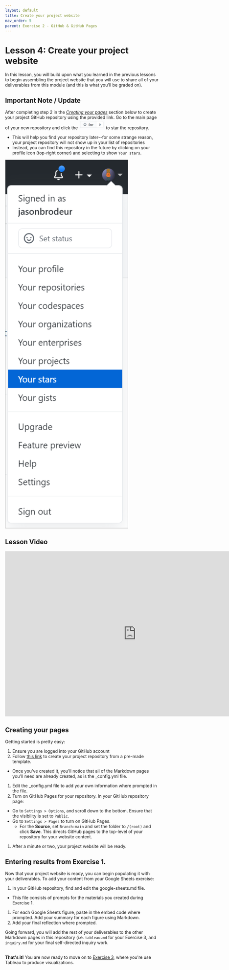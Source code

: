 ```yaml
---
layout: default
title: Create your project website
nav_order: 5
parent: Exercise 2 - GitHub & GitHub Pages
---
```


# Lesson 4: Create your project website
In this lesson, you will build upon what you learned in the previous lessons to begin assembling the project website that you will use to share all of your deliverables from this module (and this is what you'll be graded on). 

## Important Note / Update
After completing step 2 in the [*Creating your pages*](#creating-your-pages) section below to create your project GitHub repository using the provided link. Go to the main page of your new repository and click the ![GitHub star button](assets/img/star-button.png) to star the repository. 
- This will help you find your repository later--for some strange reason, your project repository will not show up in your list of repositories
- Instead, you can find this repository in the future by clicking on your profile icon (top-right corner) and selecting to show ```Your stars```.

<img src="assets/img/your-stars.png" alt="Show your starred repositories in GitHub" width="400" style="border: 1px solid darkgrey">  

## Lesson Video
<iframe height="540" width="853" allowfullscreen frameborder=0 src="https://echo360.ca/media/026e54f7-2cd4-4774-b665-4ecc2f332b7e/public?autoplay=false&automute=false"></iframe>

## Creating your pages
Getting started is pretty easy: 
1. Ensure you are logged into your GitHub account
1. Follow [this link](https://classroom.github.com/a/_6BmxtOC) to create your project repository from a pre-made template. 
  - Once you've created it, you'll notice that all of the Markdown pages you'll need are already created, as is the _config.yml file. 
1. Edit the _config.yml file to add your own information where prompted in the file. 
1. Turn on GitHub Pages for your repository. In your GitHub repository page: 
  - Go to ```Settings > Options```, and scroll down to the bottom. Ensure that the visibility is set to ```Public```.
  - Go to ```Settings > Pages``` to turn on GitHub Pages.
    - For the **Source**, set ```Branch:main``` and set the folder to ```/(root)``` and click **Save**. This directs GitHub pages to the top-level of your repository for your website content.
1. After a minute or two, your project website will be ready. 

## Entering results from Exercise 1. 
Now that your project website is ready, you can begin populating it with your deliverables. To add your content from your Google Sheets exercise: 
1. In your GitHub repository, find and edit the google-sheets.md file. 
  - This file consists of prompts for the materials you created during Exercise 1. 
1. For each Google Sheets figure, paste in the embed code where prompted. Add your summary for each figure using Markdown. 
1. Add your final reflection where prompted. 

Going forward, you will add the rest of your deliverables to the other Markdown pages in this repository (i.e. ```tableau.md``` for your Exercise 3, and ```inquiry.md``` for your final self-directed inquiry work. 
<br>
<br>

**That's it!** You are now ready to move on to [Exercise 3](exercise3), where you're use Tableau to produce visualizations. 
